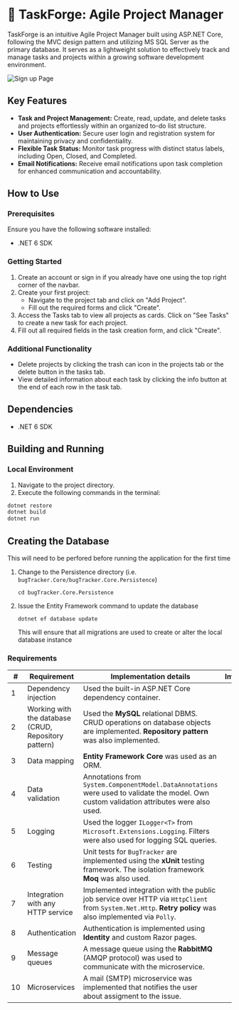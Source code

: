 # :bug: TaskForge: Agile Project Manager

TaskForge is an intuitive Agile Project Manager built using ASP.NET Core, following the MVC design pattern and utilizing MS SQL Server as the primary database. It serves as a lightweight solution to effectively track and manage tasks and projects within a growing software development environment.

<img src="./Screenshots/Signup.jepg" alt="Sign up Page">

## Key Features

- **Task and Project Management:** Create, read, update, and delete tasks and projects effortlessly within an organized to-do list structure.
- **User Authentication:** Secure user login and registration system for maintaining privacy and confidentiality.
- **Flexible Task Status:** Monitor task progress with distinct status labels, including Open, Closed, and Completed.
- **Email Notifications:** Receive email notifications upon task completion for enhanced communication and accountability.

## How to Use

### Prerequisites

Ensure you have the following software installed:

- .NET 6 SDK

### Getting Started

1. Create an account or sign in if you already have one using the top right corner of the navbar.
2. Create your first project:
   - Navigate to the project tab and click on "Add Project".
   - Fill out the required forms and click "Create".
3. Access the Tasks tab to view all projects as cards. Click on "See Tasks" to create a new task for each project.
4. Fill out all required fields in the task creation form, and click "Create".

### Additional Functionality

- Delete projects by clicking the trash can icon in the projects tab or the delete button in the tasks tab.
- View detailed information about each task by clicking the info button at the end of each row in the task tab.

## Dependencies

- .NET 6 SDK

## Building and Running

### Local Environment

1. Navigate to the project directory.
2. Execute the following commands in the terminal:

```bash
dotnet restore
dotnet build
dotnet run
```

## Creating the Database

This will need to be perfored before running the application for the first time

1. Change to the Persistence directory (i.e. `bugTracker.Core/bugTracker.Core.Persistence`)

    `cd bugTracker.Core.Persistence`

1. Issue the Entity Framework command to update the database

    `dotnet ef database update`

    This will ensure that all migrations are used to create or alter the local database instance



### Requirements
| #  | Requirement                                          | Implementation details                                                                                                                                    |    Implemented?    |
|--- |------------------------------------------------------|-----------------------------------------------------------------------------------------------------------------------------------------------------------|:------------------:|
| 1  | Dependency injection                                 | Used the built-in ASP.NET Core dependency container.                                                                                                      | :heavy_check_mark: |
| 2  | Working with the database (CRUD, Repository pattern) | Used the **MySQL** relational DBMS. CRUD operations on database objects are implemented. **Repository pattern** was also implemented.                     | :heavy_check_mark: |
| 3  | Data mapping                                         | **Entity Framework Core** was used as an ORM.                                                                                                             | :heavy_check_mark: |
| 4  | Data validation                                      | Annotations from `System.ComponentModel.DataAnnotations` were used to validate the model. Own custom validation attributes were also used.                | :heavy_check_mark: |
| 5  | Logging                                              | Used the logger `ILogger<T>` from `Microsoft.Extensions.Logging`. Filters were also used for logging SQL queries.                                         | :heavy_check_mark: |
| 6  | Testing                                              | Unit tests for `BugTracker` are implemented using the **xUnit** testing framework. The isolation framework **Moq** was also used.                         | :heavy_check_mark: |          
| 7  | Integration with any HTTP service                    | Implemented integration with the public job service over HTTP via `HttpClient` from `System.Net.Http`. **Retry policy** was also implemented via `Polly`. | :heavy_check_mark: |
| 8  | Authentication                                       | Authentication is implemented using **Identity** and custom Razor pages.                                                                                  | :heavy_check_mark: |    
| 9  | Message queues                                       | A message queue using the **RabbitMQ** (AMQP protocol) was used to communicate with the microservice.                                                     | :heavy_check_mark: |   
| 10 | Microservices                                        | A mail (SMTP) microservice was implemented that notifies the user about assigment to the issue.                                                           | :heavy_check_mark: |
